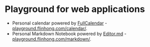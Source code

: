 # Playground for web applications

- Personal calendar powered by [FullCalendar](https://fullcalendar.io/) - [playground.flinhong.com/calendar/](https://playground.flinhong.com/calendar/).
- Personal Markdown Notebook powered by [Editor.md](https://pandao.github.io/editor.md/) - [playground.flinhong.com/markdown/](https://playground.flinhong.com/markdown/).
